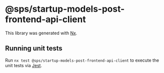 # @sps/startup-models-post-frontend-api-client

This library was generated with [Nx](https://nx.dev).

## Running unit tests

Run `nx test @sps/startup-models-post-frontend-api-client` to execute the unit tests via [Jest](https://jestjs.io).
